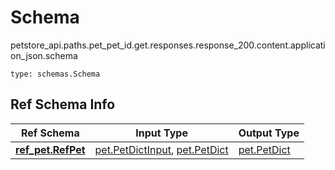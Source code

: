 # Schema
petstore_api.paths.pet_pet_id.get.responses.response_200.content.application_json.schema
```
type: schemas.Schema
```

## Ref Schema Info
Ref Schema | Input Type | Output Type
---------- | ---------- | -----------
[**ref_pet.RefPet**](../../../../../../../../components/schema/ref_pet.md) | [pet.PetDictInput](../../../../../../../../components/schema/pet.md#petdictinput), [pet.PetDict](../../../../../../../../components/schema/pet.md#petdict) | [pet.PetDict](../../../../../../../../components/schema/pet.md#petdict)
